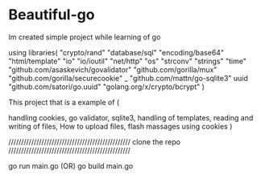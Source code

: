 # Beautiful-go

Im created simple project while learning of go

using libraries(
 "crypto/rand"
	"database/sql"
	"encoding/base64"
	"html/template"
	"io"
	"io/ioutil"
	"net/http"
	"os"
	"strconv"
	"strings"
	"time"
  "github.com/asaskevich/govalidator"
	"github.com/gorilla/mux"
	"github.com/gorilla/securecookie"
	_ "github.com/mattn/go-sqlite3"
	uuid "github.com/satori/go.uuid"
	"golang.org/x/crypto/bcrypt"
)

This project that is a example of (

handling cookies, 
go validator,
sqlite3,
handling of templates,
reading and writing of files,
How to upload files,
flash massages using cookies
)

////////////////////////////////////////////////
clone the repo
////////////////////////////////////////////////

go run main.go (OR) go build main.go 


